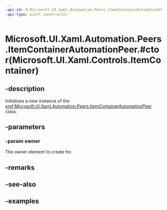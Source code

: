 ```yaml
---
-api-id: M:Microsoft.UI.Xaml.Automation.Peers.ItemContainerAutomationPeer.#ctor(Microsoft.UI.Xaml.Controls.ItemContainer)
-api-type: winrt constructor
---
```


# Microsoft.UI.Xaml.Automation.Peers.ItemContainerAutomationPeer.#ctor(Microsoft.UI.Xaml.Controls.ItemContainer)

<!--
public ItemContainerAutomationPeer (Microsoft.UI.Xaml.Controls.ItemContainer owner);
-->

## -description

Initializes a new instance of the <xref:Microsoft.UI.Xaml.Automation.Peers.ItemContainerAutomationPeer> class.

## -parameters

### -param owner

The owner element to create for.

## -remarks

## -see-also

## -examples
